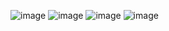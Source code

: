 ![image](https://github.com/user-attachments/assets/2d02d709-1465-488a-8e83-85dd7419c398)
![image](https://github.com/user-attachments/assets/a7d107be-68ad-4815-a4f6-156114be3d2c)
![image](https://github.com/user-attachments/assets/3eaf98b8-7229-434a-9e6a-58385ab725fb)
![image](https://github.com/user-attachments/assets/8a638c23-c770-40f1-9854-803357135364)
